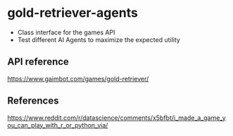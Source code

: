 # gold-retriever-agents
* Class interface for the games API
* Test different AI Agents to maximize the expected utility

## API reference
https://www.gaimbot.com/games/gold-retriever/

## References
https://www.reddit.com/r/datascience/comments/x5bfbt/i_made_a_game_you_can_play_with_r_or_python_via/
